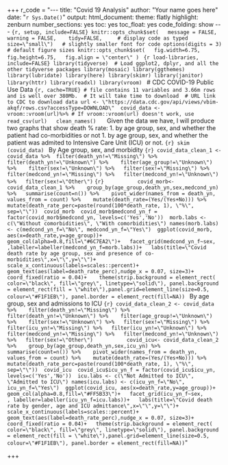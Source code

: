 +++
r_code = "--- title: \"Covid 19 Analysis\" author: \"Your name goes here\" date: \"`r Sys.Date()`\" output:   html_document:     theme: flatly     highlight: zenburn     number_sections: yes     toc: yes     toc_float: yes     code_folding: show ---   ```{r, setup, include=FALSE} knitr::opts_chunk$set(   message = FALSE,    warning = FALSE,    tidy=FALSE,     # display code as typed   size=\"small\")   # slightly smaller font for code options(digits = 3)  # default figure sizes knitr::opts_chunk$set(   fig.width=6.75,    fig.height=6.75,   fig.align = \"center\" ) ```   ```{r load-libraries, include=FALSE} library(tidyverse)  # Load ggplot2, dplyr, and all the other tidyverse packages library(mosaic) library(ggthemes) library(lubridate) library(here) library(skimr) library(janitor) library(httr) library(readxl) library(vroom) ```  # CDC COVID-19 Public Use Data  ```{r, cache=TRUE} # file contains 11 variables and 3.66m rows and is well over 380Mb.  # It will take time to download  # URL link to CDC to download data url <- \"https://data.cdc.gov/api/views/vbim-akqf/rows.csv?accessType=DOWNLOAD\"  covid_data <- vroom::vroom(url)%>% # If vroom::vroom(url) doesn't work, use read_csv(url)   clean_names()   ```  Given the data we have, I will produce two graphs that show death % rate:  1. by age group, sex, and whether the patient had co-morbidities or not 1. by age group, sex, and whether the patient was admited to Intensive Care Unit (ICU) or not.   ```{r} skim (covid_data) ``` By Age group, sex, and morbidity ``` {r} covid_data_clean_1 <- covid_data %>%  filter(death_yn!=\"Missing\") %>%    filter(death_yn!=\"Unknown\") %>%    filter(age_group!=\"Unknown\") %>%    filter(sex!=\"Unknown\") %>%   filter(sex!=\"Missing\") %>%    filter(medcond_yn!=\"Missing\") %>%   filter(medcond_yn!=\"Unknown\") %>%   filter(sex!=\"Other\") ```  ```{r}           covid_morb<- covid_data_clean_1 %>%    group_by(age_group,death_yn,sex,medcond_yn) %>%   summarise(count=n()) %>%    pivot_wider(names_from = death_yn, values_from = count) %>%    mutate(death_rate=(Yes/(Yes+No))) %>%    mutate(death_rate_perc=paste(round(100*death_rate, 1), \"%\", sep=\"\"))  covid_morb  covid_morb$medcond_yn_f = factor(covid_morb$medcond_yn, levels=c('Yes','No'))  morb.labs <- c(\"Without comorbidities\", \"With comorbidities\") names(morb.labs) <- c(medcond_yn_f=\"No\", medcond_yn_f=\"Yes\")  ggplot(covid_morb, aes(x=death_rate,y=age_group))+   geom_col(alpha=0.8,fill=\"#6C7EA2\")+   facet_grid(medcond_yn_f~sex,                 ,labeller=labeller(medcond_yn_f=morb.labs))+   labs(title=\"Covid death rate by age group, sex and presence of co-morbidities\",x=\"\",y=\"\")+   scale_x_continuous(labels=scales::percent)+   geom_text(aes(label=death_rate_perc),nudge_x = 0.07, size=3)+   coord_fixed(ratio = 0.04)+    theme(strip.background = element_rect(      color=\"black\", fill=\"grey\", linetype=\"solid\"), panel.background = element_rect(fill = \"white\"),panel.grid=element_line(size=0.5, colour=\"#F1F1EB\"), panel.border = element_rect(fill=NA)) ``` By age group, sex and admissions to ICU   ``` {r} covid_data_clean_2 <- covid_data %>%    filter(death_yn!=\"Missing\") %>%    filter(death_yn!=\"Unknown\") %>%    filter(age_group!=\"Unknown\") %>%    filter(sex!=\"Unknown\") %>%   filter(sex!=\"Missing\") %>%    filter(icu_yn!=\"Missing\") %>%   filter(icu_yn!=\"Unknown\") %>%   filter(medcond_yn!=\"Missing\") %>%   filter(medcond_yn!=\"Unknown\") %>%   filter(sex!=\"Other\")           covid_icu<- covid_data_clean_2 %>%    group_by(age_group,death_yn,sex,icu_yn) %>%   summarise(count=n()) %>%    pivot_wider(names_from = death_yn, values_from = count) %>%    mutate(death_rate=(Yes/(Yes+No))) %>%    mutate(death_rate_perc=paste(round(100*death_rate, 1), \"%\", sep=\"\"))  covid_icu  covid_icu$icu_yn_f = factor(covid_icu$icu_yn, levels=c('Yes','No'))  icu.labs <- c(\"Not Admitted to ICU\", \"Admitted to ICU\") names(icu.labs) <- c(icu_yn_f=\"No\", icu_yn_f=\"Yes\")  ggplot(covid_icu, aes(x=death_rate,y=age_group))+   geom_col(alpha=0.8,fill=\"#FF5B33\")+   facet_grid(icu_yn_f~sex,                 , labeller=labeller(icu_yn_f=icu.labs))+   labs(title=\"Covid death rate by gender, age and ICU admittance\",x=\"\",y=\"\")+   scale_x_continuous(labels=scales::percent)+   geom_text(aes(label=death_rate_perc),nudge_x = 0.07, size=3)+   coord_fixed(ratio = 0.04)+   theme(strip.background = element_rect(      color=\"black\", fill=\"grey\", linetype=\"solid\"), panel.background = element_rect(fill = \"white\"),panel.grid=element_line(size=0.5, colour=\"#F1F1EB\"), panel.border = element_rect(fill=NA)) ```"

+++
